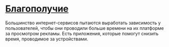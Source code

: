 # [Благополучие](#wellbeing)

Большинство интернет-сервисов пытаются выработать зависимость у пользователей,
чтобы они проводили больше времени на их платформе за просмотром рекламы. Есть
приложения, которые помогут снизить время, проводимое за устройствами.
